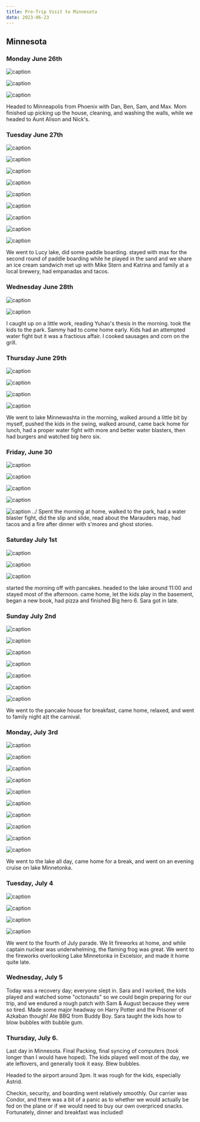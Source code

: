 ```yaml
---
title: Pre-Trip Visit to Minnesota
date: 2023-06-23
---
```


## Minnesota

### Monday June 26th

![caption](/images/travel/PXL_20230626_201001624.MP.jpg)

![caption](/images/travel/PXL_20230626_201005909.MP.jpg)

![caption](/images/travel/PXL_20230626_201013478.jpg)

Headed to Minneapolis from Phoenix with Dan, Ben, Sam, and Max.  Mom finished up picking up the house, cleaning, and washing the walls, while we headed to Aunt Alison and Nick's.

### Tuesday June 27th

![caption](/images/travel/PXL_20230627_123851879.jpg)

![caption](/images/travel/PXL_20230627_192757170.MP.jpg)

![caption](/images/travel/PXL_20230627_192809797.jpg)

![caption](/images/travel/PXL_20230627_195342823.jpg)

![caption](/images/travel/PXL_20230627_195838294.MP.jpg)

![caption](/images/travel/PXL_20230627_202151114.MP.jpg)

![caption](/images/travel/PXL_20230627_212358337.MP.jpg)

![caption](/images/travel/PXL_20230627_231953995.jpg)

![caption](/images/travel/PXL_20230627_232003085.jpg)

We went to Lucy lake, did some paddle boarding.  stayed with max for the second round of paddle boarding while he played in the sand and we share an ice cream sandwich  met up with Mike Stern and Katrina and family at a local brewery, had empanadas and tacos.

### Wednesday June 28th

![caption](/images/travel/PXL_20230628_002927536.MP.jpg)

![caption](/images/travel/PXL_20230628_041507364.jpg)

I caught up on a little work, reading Yuhao's thesis in the morning. took the kids to the park. Sammy had to come home early. Kids had an attempted water fight but it was a fractious affair.  I cooked sausages and corn on the grill.

### Thursday June 29th

![caption](/images/travel/PXL_20230629_151742499.jpg)

![caption](/images/travel/PXL_20230629_151753292.MP.jpg)

![caption](/images/travel/PXL_20230629_161227092.jpg)

![caption](/images/travel/PXL_20230629_200715705.jpg)

We went to lake Minnewashta in the morning, walked around a little bit by myself, pushed the kids in the swing, walked around, came back home for lunch, had a proper water fight with more and better water blasters, then had burgers and watched big hero six.

### Friday, June 30

![caption](/images/travel/PXL_20230630_001529081.MP.jpg)

![caption](/images/travel/PXL_20230630_001533948.jpg)

![caption](/images/travel/PXL_20230630_140253891.jpg)

![caption](/images/travel/PXL_20230630_184052954.jpg)

![caption](/images/travel/PXL_20230630_224202390.jpg)
../
Spent the morning at home, walked to the park, had a water blaster fight, did the slip and slide, read about the Marauders map, had tacos and a fire after dinner with s'mores and ghost stories.

### Saturday July 1st

![caption](/images/travel/PXL_20230701_015204927.jpg)

![caption](/images/travel/PXL_20230701_023824389.jpg)

![caption](/images/travel/PXL_20230701_040952016.jpg)

started the morning off with pancakes. headed to the lake around 11:00 and stayed most of the afternoon.  came home, let the kids play in the basement, began a new book, had pizza and finished Big hero 6.  Sara got in late.

### Sunday July 2nd

![caption](/images/travel/PXL_20230702_214049797.jpg)

![caption](/images/travel/PXL_20230702_214133781.jpg)

![caption](/images/travel/PXL_20230702_215040320.jpg)

![caption](/images/travel/PXL_20230702_215914908.jpg)

![caption](/images/travel/PXL_20230702_221038179.MP.jpg)

![caption](/images/travel/PXL_20230702_230138632.jpg)

![caption](/images/travel/PXL_20230702_232805189.jpg)

We went to the pancake house for breakfast, came home, relaxed, and went to family night a)t the carnival.

### Monday, July 3rd

![caption](/images/travel/PXL_20230703_130139774.jpg)

![caption](/images/travel/PXL_20230703_183922822.jpg)

![caption](/images/travel/IMG-20230703-WA0017.jpg)

![caption](/images/travel/IMG-20230703-WA0028.jpg)

![caption](/images/travel/IMG-20230703-WA0032.jpg)

![caption](/images/travel/IMG-20230703-WA0040.jpg)

![caption](/images/travel/IMG-20230703-WA0041.jpg)

![caption](/images/travel/IMG-20230703-WA0047.jpg)

![caption](/images/travel/IMG-20230703-WA0049.jpg)

![caption](/images/travel/IMG-20230703-WA0057.jpg)

We went to the lake all day, came home for a break, and went on an evening cruise on lake Minnetonka.

### Tuesday, July 4

![caption](/images/travel/PXL_20230704_194615223.jpg)

![caption](/images/travel/PXL_20230704_212827207.MP.jpg)

![caption](/images/travel/IMG-20230704-WA0012.jpg)

![caption](/images/travel/PXL_20230705_012008453.jpg)

We went to the fourth of July parade.  We lit fireworks at home, and while captain nuclear was underwhelming, the flaming frog was great.  We went to the fireworks overlooking Lake Minnetonka in Excelsior, and made it home quite late.

### Wednesday, July 5

Today was a recovery day; everyone slept in.  Sara and I worked, the kids played and watched some "octonauts" so we could begin preparing for our trip, and we endured a rough patch with Sam & August because they were so tired.  Made some major headway on Harry Potter and the Prisoner of Azkaban though!  Ate BBQ from Buddy Boy.  Sara taught the kids how to blow bubbles with bubble gum.

### Thursday, July 6.  

Last day in Minnesota.  Final Packing, final syncing of computers (took longer than I would have hoped).  The kids played well most of the day, we ate leftovers, and generally took it easy.  Blew bubbles.

Headed to the airport around 3pm.  It was rough for the kids, especially Astrid.  

Checkin, security, and boarding went relatively smoothly.  Our carrier was Condor, and there was a bit of a panic as to whether we would actually be fed on the plane or if we would need to buy our own overpriced snacks.  Fortunately, dinner and breakfast was included!

